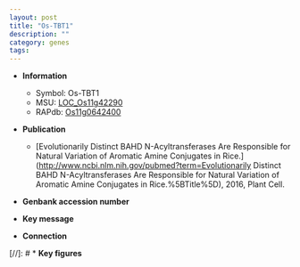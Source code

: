 ```yaml
---
layout: post
title: "Os-TBT1"
description: ""
category: genes
tags: 
---
```


* **Information**  
    + Symbol: Os-TBT1  
    + MSU: [LOC_Os11g42290](http://rice.uga.edu/cgi-bin/ORF_infopage.cgi?orf=LOC_Os11g42290)  
    + RAPdb: [Os11g0642400](http://rapdb.dna.affrc.go.jp/viewer/gbrowse_details/irgsp1?name=Os11g0642400)  

* **Publication**  
    + [Evolutionarily Distinct BAHD N-Acyltransferases Are Responsible for Natural Variation of Aromatic Amine Conjugates in Rice.](http://www.ncbi.nlm.nih.gov/pubmed?term=Evolutionarily Distinct BAHD N-Acyltransferases Are Responsible for Natural Variation of Aromatic Amine Conjugates in Rice.%5BTitle%5D), 2016, Plant Cell.

* **Genbank accession number**  

* **Key message**  

* **Connection**  

[//]: # * **Key figures**  


